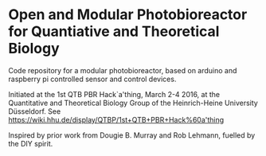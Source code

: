 # Open and Modular Photobioreactor for Quantiative and Theoretical Biology

Code repository for a modular photobioreactor, based on arduino
and raspberry pi controlled sensor and control devices. 

Initiated at the 1st QTB PBR Hack`a'thing, March 2-4 2016, at the
Quantitative and Theoretical Biology Group of the Heinrich-Heine
University Düsseldorf. See
<https://wiki.hhu.de/display/QTBP/1st+QTB+PBR+Hack%60a'thing>

Inspired by prior work from Dougie B. Murray and Rob Lehmann, fuelled by
the DIY spirit.


